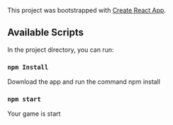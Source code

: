 This project was bootstrapped with [Create React App](https://github.com/facebook/create-react-app).

## Available Scripts

In the project directory, you can run:

### `npm Install`

Download the app and run the command npm install

### `npm start`

Your game is start 

